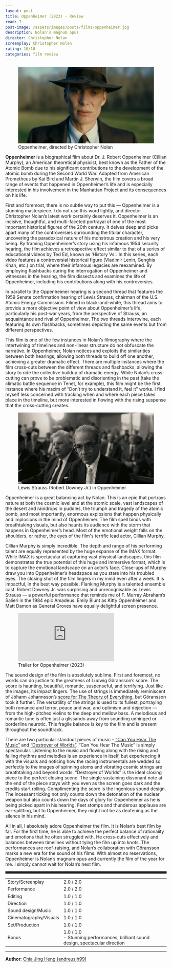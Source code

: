 ```yaml
---
layout: post
title: Oppenheimer (2023) - Review
read: 7
post-image: /assets/images/posts/films/oppenheimer.jpg
description: Nolan’s magnum opus
director: Christopher Nolan
screenplay: Christopher Nolan
rating: 10/10
categories: film review
---
```


<figure class="film">
  <img src="/assets/images/posts/films/oppenheimer.jpg" alt="Oppenheimer movie still">
  <figcaption><i class="fa-solid fa-film"></i> Oppenheimer, directed by Christopher Nolan</figcaption>
</figure>

**Oppenheimer** is a biographical film about Dr. J. Robert Oppenheimer (Cillian Murphy), an American theoretical physicist, best known as the Father of the Atomic Bomb due to his significant contributions to the development of the atomic bomb during the Second World War. Adapted from American Prometheus by Kai Bird and Martin J. Sherwin, the film covers a broad range of events that happened in Oppenheimer’s life and is especially interested in his involvement in the Manhattan Project and its consequences on his life.

First and foremost, there is no subtle way to put this — Oppenheimer is a stunning masterpiece. I do not use this word lightly, and director Christopher Nolan’s latest work certainly deserves it. Oppenheimer is an incisive, thoughtful, and multi-faceted portrayal of one of the most important historical figures of the 20th century. It delves deep and picks apart many of the controversies surrounding the titular character, uncovering the paradoxical nature of his monstrous creation and his very being. By framing Oppenheimer’s story using his infamous 1954 security hearing, the film achieves a retrospective effect similar to that of a series of educational videos by Ted Ed, known as ‘History Vs.’. In this series, each video features a controversial historical figure (Vladimir Lenin, Genghis Khan, etc.) on trial, where their infamous legacies are reexamined. By employing flashbacks during the interrogation of Oppenheimer and witnesses in the hearing, the film dissects and examines the life of Oppenheimer, including his contributions along with his controversies.

In parallel to the Oppenheimer hearing is a second thread that features the 1959 Senate confirmation hearing of Lewis Strauss, chairman of the U.S. Atomic Energy Commission. Filmed in black-and-white, this thread aims to provide a more objective point of view about Oppenheimer’s life, particularly his post-war years, from the perspective of Strauss, an acquaintance and rival of Oppenheimer. The two threads intertwine, each featuring its own flashbacks, sometimes depicting the same events but from different perspectives. 

This film is one of the few instances in Nolan’s filmography where the intertwining of timelines and non-linear structure do not obfuscate the narrative. In Oppenheimer, Nolan notices and exploits the similarities between both hearings, allowing both threads to build off one another, achieving a greater dramatic effect. There are multiple instances where the film cross-cuts between the different threads and flashbacks, allowing the story to ride the collective buildup of dramatic energy. While Nolan’s cross-cutting can prove to be problematic and disorienting in the past (take the climatic battle sequence in Tenet, for example), this film might be the first instance where his maxim of “Don’t try to understand it, feel it” works. I find myself less concerned with tracking when and where each piece takes place in the timeline, but more interested in flowing with the rising suspense that the cross-cutting creates.


<figure class="film">
  <img src="/assets/images/posts/films/oppenheimer_2.jpg" alt="Oppenheimer movie still">
  <figcaption><i class="fa-solid fa-film"></i> Lewis Strauss (Robert Downey Jr.) in Oppenheimer</figcaption>
</figure>

Oppenheimer is a great balancing act by Nolan. This is an epic that portrays nature at both the cosmic level and at the atomic scale, vast landscapes of the desert and raindrops in puddles, the triumph and tragedy of the atomic bomb, and most importantly, enormous explosions that happen physically and implosions in the mind of Oppenheimer. The film spell binds with breathtaking visuals, but also haunts its audience with the storm that happens in Oppenheimer’s head. Most of the emotional weight falls on the shoulders, or rather, the eyes of the film's terrific lead actor, Cillian Murphy.

Cillian Murphy is simply incredible. The depth and range of his performing talent are equally represented by the huge expanse of the IMAX format. While IMAX is spectacular at capturing vast physical landscapes, this film demonstrates the true potential of this huge and immersive format, which is to capture the emotional landscape on an actor’s face. Close-ups of Murphy draw you into Oppenheimer’s headspace as you stare into his troubled eyes. The closing shot of the film lingers in my mind even after a week. It is impactful, in the best way possible. Flanking Murphy is a talented ensemble cast. Robert Downey Jr. was surprising and unrecognisable as Lewis Strauss — a powerful performance that reminds me of F. Murray Abraham’s Salieri in the 1984 epic Amadeus. Emily Blunt as Kitty Oppenheimer and Matt Damon as General Groves have equally delightful screen presence.

<div class="film-trailer">
<figure>
  <iframe src="https://www.youtube.com/embed/uYPbbksJxIg" title="YouTube video player" frameborder="0" allow="accelerometer; autoplay; clipboard-write; encrypted-media; gyroscope; picture-in-picture; web-share" allowfullscreen></iframe>
  <figcaption><i class="fa-brands fa-youtube"></i> Trailer for Oppenheimer (2023)</figcaption>
</figure>
</div>

The sound design of the film is absolutely sublime. First and foremost, no words can do justice to the greatness of Ludwig Göransson’s score. The score is haunting, beautiful, romantic, suspenseful, and terrifying. Just like the images, its impact lingers. The use of strings is immediately reminiscent of Jóhann Jóhannsson’s <a href="https://open.spotify.com/album/02VRifrsiTM73hPGjXduRQ?si=MfgSq3xfSeiFj33bda4uHQ" target="_blank">score for The Theory of Everything</a>, but Göransson took it further. The versatility of the strings is used to its fullest, portraying both romance and terror, peace and war, and optimism and dejection — from the high-pitched violins to the deep and mellow bass. A melodious and romantic tune is often just a glissando away from sounding unhinged or borderline neurotic. This fragile balance is key to the film and is present throughout the soundtrack. 

There are two particular standout pieces of music – <a href="https://open.spotify.com/track/4VnDmjYCZkyeqeb0NIKqdA?si=da9f36223f174dda" target="_blank">“Can You Hear The Music”</a> and <a href="https://open.spotify.com/track/3NQtYTbGk64fHf8ZIppj69?si=99c48161a3664e7d" target="_blank">“Destroyer of Worlds”</a>. “Can You Hear The Music” is simply spectacular. Listening to the music and flowing along with the rising and falling rhythms and melodies is an experience in itself, but experiencing it with the visuals and noticing how the racing instrumentals are wedded so perfectly to the images of spinning atoms and vibrating cosmic strings are breathtaking and beyond words. “Destroyer of Worlds” is the ideal closing piece to the perfect closing scene. The single sustaining dissonant note at the end of the piece stays with you even as the screen goes dark and the credits start rolling. Complimenting the score is the ingenious sound design. The incessant ticking not only counts down the detonation of the nuclear weapon but also counts down the days of glory for Oppenheimer as he is being picked apart in his hearing. Feet stomps and thunderous applause are ear-splitting, but to Oppenheimer, they might not be as deafening as the silence in his mind.

All in all, I absolutely adore Oppenheimer the film. It is Nolan’s best film by far. For the first time, he is able to achieve the perfect balance of rationality and emotions that he often struggled with. He cross-cuts effectively and balances between timelines without tying the film up into knots. The performances are roof-raising, and Nolan’s collaboration with Göransson marks a new era for the sound of his films. With almost no reservations, Oppenheimer is Nolan’s magnum opus and currently the film of the year for me. I simply cannot wait for Nolan’s next film.

<hr style="border-style: dashed">

<table class="table table-sm table-striped table-hover">
  <colgroup>
    <col style="width: 30%;">
    <col style="width: 70%;">
  </colgroup>

  <tbody>
    <tr>
      <td>Story/Screenplay</td>
      <td>2.0 / 2.0</td>
    </tr>
    <tr>
      <td>Performance</td>
      <td>2.0 / 2.0</td>
    </tr>
    <tr>
      <td>Editing</td>
      <td>1.0 / 1.0</td>
    </tr>
    <tr>
      <td>Direction</td>
      <td>1.0 / 1.0</td>
    </tr>
    <tr>
      <td>Sound design/Music</td>
      <td>1.0 / 1.0</td>
    </tr>
    <tr>
      <td>Cinematography/Visuals</td>
      <td>1.0 / 1.0</td>
    </tr>
    <tr>
      <td>Set/Production</td>
      <td>1.0 / 1.0</td>
    </tr>
    <tr>
      <td>Bonus</td>
      <td>1.0 / 1.0<br/>- Stunning performances, brilliant sound design, spectacular direction</td>
    </tr>
  </tbody>
</table>

---

**Author**: <a href="https://github.com/andreusjh99" target="_blank">Chia Jing Heng (andreusjh99)</a>